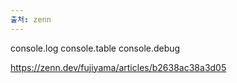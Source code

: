```yaml
---
출처: zenn
---
```


console.log
console.table
console.debug

https://zenn.dev/fujiyama/articles/b2638ac38a3d05